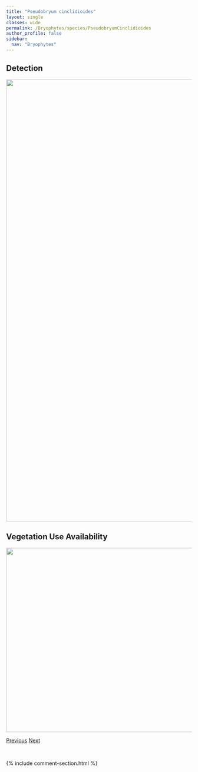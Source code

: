 ```yaml
---
title: "Pseudobryum cinclidioides"
layout: single
classes: wide
permalink: /Bryophytes/species/PseudobryumCinclidioides
author_profile: false
sidebar:
  nav: "Bryophytes"
---
```


<h2>Detection</h2>

<a href="https://drive.google.com/uc?export=view&id=1aZpUYRX3gX-GfH8cJgOuM7ppYJtXhZ2u">
<img src="https://drive.google.com/uc?export=view&id=1aZpUYRX3gX-GfH8cJgOuM7ppYJtXhZ2u" height = "1200" width = "800">
</a>


<h2>Vegetation Use Availability</h2>

<a href="https://drive.google.com/uc?export=view&id=1Q_3VXY3hSLUvAVzXxEJSITnt6v6wswKv">
<img src="https://drive.google.com/uc?export=view&id=1Q_3VXY3hSLUvAVzXxEJSITnt6v6wswKv" height = "500" width = "1000">
</a>


<a href="/DevelopmentWebsite/Bryophytes/species/PreissiaQuadrata" class="pagination--pager" title="Preissia quadrata">Previous</a> <a href="/DevelopmentWebsite/Bryophytes/species/PseudocalliergonBrevifolium" class="pagination--pager" title="Pseudocalliergon brevifolium">Next</a>

<p>&nbsp;</p>

{% include comment-section.html %}

